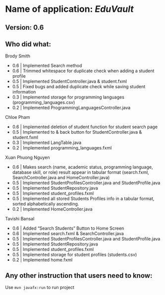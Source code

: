 # Name of application: *EduVault*

## Version: 0.6

## Who did what:

Brody Smith

- 0.6 | Implemented Search method
- 0.6 | Trimmed whitespace for duplicate check when adding a student profile
- 0.5 | Implemented StudentController.java & student.fxml
- 0.5 | Fixed bugs and added duplicate check while saving student information
- 0.3 | Implemented storage for programming languages (programming_languages.csv)
- 0.2 | Implemented ProgrammingLanguagesController.java

Chloe Pham

- 0.6 | Implemented deletion of student function for student search page
- 0.5 | Implemented to & back button for StudentController.java & student.fxml
- 0.3 | Implemented LangTable.java
- 0.2 | Implemented programming_languages.fxml

Xuan Phuong Nguyen

- 0.6 | Makes search (name, academic status, programming language, database skill, or role) result appear in tabular format (search.fxml, SearchController.java and HomeController.java)
- 0.5 | Implemented StudentProfilesController.java and StudentProfile.java
- 0.5 | Implemented StudentRepository.java
- 0.5 | Implemented student_profiles.fxml
- 0.5 | Implemented all stored Students Profiles info in a tabular format, sorted alphabetically ascending.
- 0.2 | Implemented HomeController.java

Tavishi Bansal

- 0.6 | Added “Search Students” Button to Home Screen
- 0.6 | Implemented search.fxml & SearchController.java
- 0.5 | Implemented StudentProfilesController.java and StudentProfile.java
- 0.5 | Implemented StudentRepository.java
- 0.5 | Implemented student_profiles.fxml
- 0.5 | Implemented storage for student profiles (students.csv)
- 0.2 | Implemented home.fxml

## Any other instruction that users need to know:

Use `mvn javafx:run` to run project
